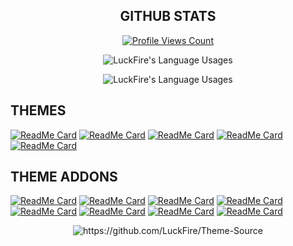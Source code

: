 ## <h2 align="center">GITHUB STATS</h2>
<a href="https://github.com/LuckFire">
  <p align="center">
    <img src="https://komarev.com/ghpvc/?username=LuckFire" alt="Profile Views Count">
  </p>
</a>

<p align="center">
  <img align="center" src="https://github-readme-stats.vercel.app/api?username=LuckFire&show_icons=true&theme=dark" alt="LuckFire's Language Usages">
</p>

<p align="center">
  <img align="center" src="https://github-readme-stats.vercel.app/api/top-langs/?username=LuckFire&theme=dark" alt="LuckFire's Language Usages">
</p>

## THEMES
[![ReadMe Card](https://github-readme-stats.vercel.app/api/pin/?username=LuckFire&repo=Theme-Source&theme=dark)](https://github.com/LuckFire/Theme-Source)
[![ReadMe Card](https://github-readme-stats.vercel.app/api/pin/?username=LuckFire&repo=Discord-Revamp&theme=dark)](https://github.com/LuckFire/Discord-Revamp)
[![ReadMe Card](https://github-readme-stats.vercel.app/api/pin/?username=LuckFire&repo=AMOLED-Cord&theme=dark)](https://github.com/LuckFire/AMOLED-Cord)
[![ReadMe Card](https://github-readme-stats.vercel.app/api/pin/?username=LuckFire&repo=HLJS-Styling&theme=dark)](https://github.com/LuckFire/HLJS-Styling)
[![ReadMe Card](https://github-readme-stats.vercel.app/api/pin/?username=LuckFire&repo=Midnight-Mars&theme=dark)](https://github.com/LuckFire/Midnight-Mars)

## THEME ADDONS
[![ReadMe Card](https://github-readme-stats.vercel.app/api/pin/?username=LuckFire&repo=Powercord-Snippets&theme=dark)](https://github.com/LuckFire/Powercord-Snippets)
[![ReadMe Card](https://github-readme-stats.vercel.app/api/pin/?username=LuckFire&repo=GradientButtons-v2&theme=dark)](https://github.com/LuckFire/GradientButtons-v2)
[![ReadMe Card](https://github-readme-stats.vercel.app/api/pin/?username=LuckFire&repo=BottomBar&theme=dark)](https://github.com/LuckFire/BottomBar)
[![ReadMe Card](https://github-readme-stats.vercel.app/api/pin/?username=LuckFire&repo=BetterChannelIndicators&theme=dark)](https://github.com/LuckFire/BetterChannelIndicators)
[![ReadMe Card](https://github-readme-stats.vercel.app/api/pin/?username=LuckFire&repo=NameBadges&theme=dark)](https://github.com/LuckFire/NameBadges)
[![ReadMe Card](https://github-readme-stats.vercel.app/api/pin/?username=LuckFire&repo=RevampedUserArea&theme=dark)](https://github.com/LuckFire/RevampedUserArea)
[![ReadMe Card](https://github-readme-stats.vercel.app/api/pin/?username=LuckFire&repo=Nicer-User-Connections&theme=dark)](https://github.com/LuckFire/Nicer-User-Connections)
[![ReadMe Card](https://github-readme-stats.vercel.app/api/pin/?username=LuckFire&repo=Power-Toasts&theme=dark)](https://github.com/LuckFire/Power-Toasts) 

<p align="center">
  <img align="center" src="https://github-readme-stats.vercel.app/api/pin/?username=LuckFire&repo=Theme-Source&theme=dark" alt="https://github.com/LuckFire/Theme-Source">
</p>
